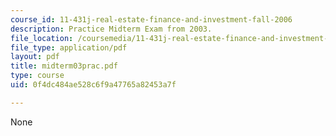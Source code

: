 ```yaml
---
course_id: 11-431j-real-estate-finance-and-investment-fall-2006
description: Practice Midterm Exam from 2003.
file_location: /coursemedia/11-431j-real-estate-finance-and-investment-fall-2006/0f4dc484ae528c6f9a47765a82453a7f_midterm03prac.pdf
file_type: application/pdf
layout: pdf
title: midterm03prac.pdf
type: course
uid: 0f4dc484ae528c6f9a47765a82453a7f

---
```

None